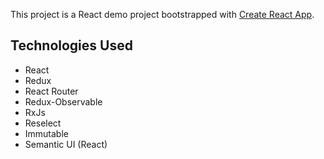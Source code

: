 This project is a React demo project bootstrapped with [Create React App](https://github.com/facebookincubator/create-react-app).

## Technologies Used

- React
- Redux
- React Router
- Redux-Observable
- RxJs
- Reselect
- Immutable
- Semantic UI (React)